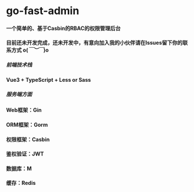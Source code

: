 # go-fast-admin
#### 一个简单的、基于Casbin的RBAC的权限管理后台
#### 目前还未开发完成，还未开发中，有意向加入我的小伙伴请在Issues留下你的联系方式 o(*￣︶￣*)o
##### 前端技术栈
#### Vue3 + TypeScript + Less or Sass
##### 服务端方面
#### Web框架：Gin
#### ORM框架：Gorm
#### 权限框架：Casbin
#### 鉴权验证：JWT
#### 数据库：M
#### 缓存：Redis
